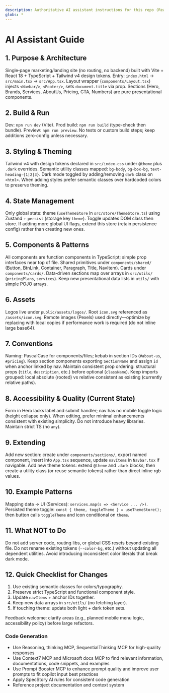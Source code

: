 ```yaml
---
description: Authoritative AI assistant instructions for this repo (React + Vite + Tailwind + Zustand landing page)
globs: *
---
```


# AI Assistant Guide

## 1. Purpose & Architecture

Single‑page marketing/landing site (no routing, no backend) built with Vite + React 18 + TypeScript + Tailwind v4 design tokens. Entry: `index.html` -> `src/main.tsx` -> `src/App.tsx`. Layout wrapper (`components/Layout.tsx`) injects `<Navbar/>`, `<Footer/>`, sets `document.title` via prop. Sections (Hero, Brands, Services, AboutUs, Pricing, CTA, Numbers) are pure presentational components.

## 2. Build & Run

Dev: `npm run dev` (Vite). Prod build: `npm run build` (type-check then bundle). Preview: `npm run preview`. No tests or custom build steps; keep additions zero‑config unless necessary.

## 3. Styling & Theming

Tailwind v4 with design tokens declared in `src/index.css` under `@theme` plus `.dark` overrides. Semantic utility classes mapped: `bg-body`, `bg-box-bg`, `text-heading-{1|2|3}`. Dark mode toggled by adding/removing `dark` class on `<html>`. When adding styles prefer semantic classes over hardcoded colors to preserve theming.

## 4. State Management

Only global state: theme (`useThemeStore` in `src/store/ThemeStore.ts`) using Zustand + `persist` (storage key `theme`). Toggle updates DOM class then store. If adding more global UI flags, extend this store (retain persistence config) rather than creating new ones.

## 5. Components & Patterns

All components are function components in TypeScript; simple prop interfaces near top of file. Shared primitives under `components/shared/` (Button, BtnLink, Container, Paragraph, Title, NavItem). Cards under `components/cards/`. Data‑driven sections map over arrays in `src/utils/` (`pricingPlans`, `services`). Keep new presentational data lists in `utils/` with simple POJO arrays.

## 6. Assets

Logos live under `public/assets/logos/`. Root `icon.svg` referenced as `/assets/icon.svg`. Remote images (Pexels) used directly—optimize by replacing with local copies if performance work is required (do not inline large base64).

## 7. Conventions

Naming: PascalCase for components/files; kebab in section IDs (`#about-us`, `#pricing`). Keep section components exporting `SectionName` and assign `id` when anchor linked by nav. Maintain consistent prop ordering: structural props (`title`, `description`, etc.) before optional (`className`). Keep imports grouped: local absolute (rooted) vs relative consistent as existing (currently relative paths).

## 8. Accessibility & Quality (Current State)

Form in Hero lacks label and submit handler; nav has no mobile toggle logic (height collapse only). When editing, prefer minimal enhancements consistent with existing simplicity. Do not introduce heavy libraries. Maintain strict TS (no `any`).

## 9. Extending

Add new section: create under `components/sections/`, export named component, insert into `App.tsx` sequence, update `navItems` in `Navbar.tsx` if navigable. Add new theme tokens: extend `@theme` and `.dark` blocks; then create a utility class (or reuse semantic tokens) rather than direct inline rgb values.

## 10. Example Patterns

Mapping data -> UI (Services): `services.map(s => <Service ... />)`. Persisted theme toggle: `const { theme, toggleTheme } = useThemeStore();` then button calls `toggleTheme` and icon conditional on `theme`.

## 11. What NOT to Do

Do not add server code, routing libs, or global CSS resets beyond existing file. Do not rename existing tokens (`--color-bg`, etc.) without updating all dependent utilities. Avoid introducing inconsistent color literals that break dark mode.

## 12. Quick Checklist for Changes

1. Use existing semantic classes for colors/typography.
2. Preserve strict TypeScript and functional component style.
3. Update `navItems` + anchor IDs together.
4. Keep new data arrays in `src/utils/` (no fetching layer).
5. If touching theme: update both light + dark token sets.

Feedback welcome: clarify areas (e.g., planned mobile menu logic, accessibility policy) before large refactors.

### Code Generation

- Use Reasoning, thinking MCP, SequentialThinking MCP for high-quality responses
- Use Context7 MCP and Microsoft docs MCP to find relevant information, documentations, code snippets, and examples
- Use Prompt Booster MCP to enhance prompt quality and improve user prompts to fit copilot input best practices
- Apply SpecStory AI rules for consistent code generation
- Reference project documentation and context system
